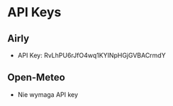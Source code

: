 # API Keys

## Airly
- API Key: RvLhPU6rJfO4wq1KYINpHGjGVBACrmdY

## Open-Meteo
- Nie wymaga API key
